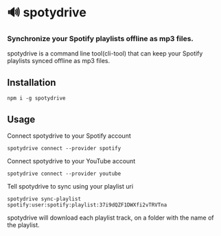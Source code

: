 # :loud_sound: spotydrive

### Synchronize your Spotify playlists offline as mp3 files.

spotydrive is a command line tool(cli-tool) that can keep your Spotify playlists synced offline as mp3 files.

## Installation

```console
npm i -g spotydrive
```

## Usage

Connect spotydrive to your Spotify account

```console
spotydrive connect --provider spotify
```

Connect spotydrive to your YouTube account

```console
spotydrive connect --provider youtube
```

Tell spotydrive to sync using your playlist uri

```console
spotydrive sync-playlist spotify:user:spotify:playlist:37i9dQZF1DWXfi2vTRVTna
```

spotydrive will download each playlist track, on a folder with the name of the playlist.
